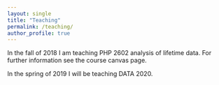 ```yaml
---
layout: single
title: "Teaching"
permalink: /teaching/
author_profile: true
---
```


In the fall of 2018 I am teaching PHP 2602 analysis of lifetime data. For further information see the course canvas page.

In the spring of 2019 I will be teaching DATA 2020.